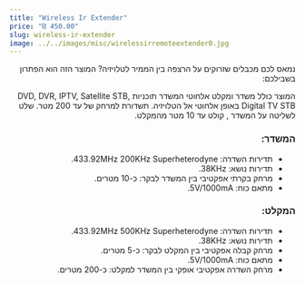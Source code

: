 ```yaml
---
title: "Wireless Ir Extender"
price: "₪ 450.00"
slug: wireless-ir-extender
image: ../../images/misc/wirelessirremoteextender0.jpg
---
```


<p dir="rtl">נמאס לכם מכבלים שזרוקים על הרצפה בין הממיר לטלויזיה? המוצר הזה הוא הפתרון בשבילכם:</p>
<p dir="rtl">המוצר כולל משדר ומקלט אלחוטי המשדר תוכניות DVD, DVR, IPTV, Satellite STB, Digital TV STB באופן אלחוטי אל הטלויזיה. תשדורת למרחק של עד 200 מטר. שלט לשליטה על המשדר , קולט עד 10 מטר מהמקלט.</p>
<div dir="rtl">

### המשדר:

- תדירות השדרה: 433.92MHz 200KHz Superheterodyne.
- תדירות נושא: 38KHz.
- מרחק בקרתי אפקטיבי בין המשדר לבקר: כ-10 מטרים.
- מתאם כוח: 5V/1000mA.

### המקלט:

- תדירות השדרה: 433.92MHz 500KHz Superheterodyne.
- תדירות נושא: 38KHz.
- מרחק קבלה אפקטיבי בין המקלט לבקר: כ-5 מטרים.
- מתאם כוח: 5V/1000mA.
- מרחק השדרה אפקטיבי אופקי בין המשדר למקלט: כ-200 מטרים.
</div>
